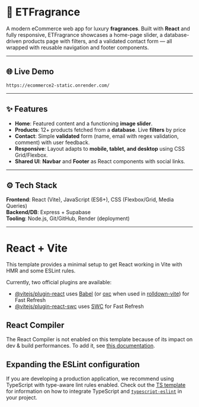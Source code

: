 # 💎 ETFragrance

A modern eCommerce web app for luxury **fragrances**. Built with **React** and fully responsive, ETFragrance showcases a home-page slider, a database-driven products page with filters, and a validated contact form — all wrapped with reusable navigation and footer components.

---

## 🌐 Live Demo 
`https://ecommerce2-static.onrender.com/`

---

## ✨ Features
- **Home**: Featured content and a functioning **image slider**.
- **Products**: 12+ products fetched from a **database**. Live **filters** by price
- **Contact**: Simple **validated** form (name, email with regex validation, comment) with user feedback.
- **Responsive**: Layout adapts to **mobile, tablet, and desktop** using CSS Grid/Flexbox.
- **Shared UI**: **Navbar** and **Footer** as React components with social links.

---

## ⚙️ Tech Stack
**Frontend**: React (Vite), JavaScript (ES6+), CSS (Flexbox/Grid, Media Queries)  
**Backend/DB**: Express + Supabase  
**Tooling**: Node.js, Git/GitHub, Render (deployment)

---


# React + Vite

This template provides a minimal setup to get React working in Vite with HMR and some ESLint rules.

Currently, two official plugins are available:

- [@vitejs/plugin-react](https://github.com/vitejs/vite-plugin-react/blob/main/packages/plugin-react) uses [Babel](https://babeljs.io/) (or [oxc](https://oxc.rs) when used in [rolldown-vite](https://vite.dev/guide/rolldown)) for Fast Refresh
- [@vitejs/plugin-react-swc](https://github.com/vitejs/vite-plugin-react/blob/main/packages/plugin-react-swc) uses [SWC](https://swc.rs/) for Fast Refresh

## React Compiler

The React Compiler is not enabled on this template because of its impact on dev & build performances. To add it, see [this documentation](https://react.dev/learn/react-compiler/installation).

## Expanding the ESLint configuration

If you are developing a production application, we recommend using TypeScript with type-aware lint rules enabled. Check out the [TS template](https://github.com/vitejs/vite/tree/main/packages/create-vite/template-react-ts) for information on how to integrate TypeScript and [`typescript-eslint`](https://typescript-eslint.io) in your project.

